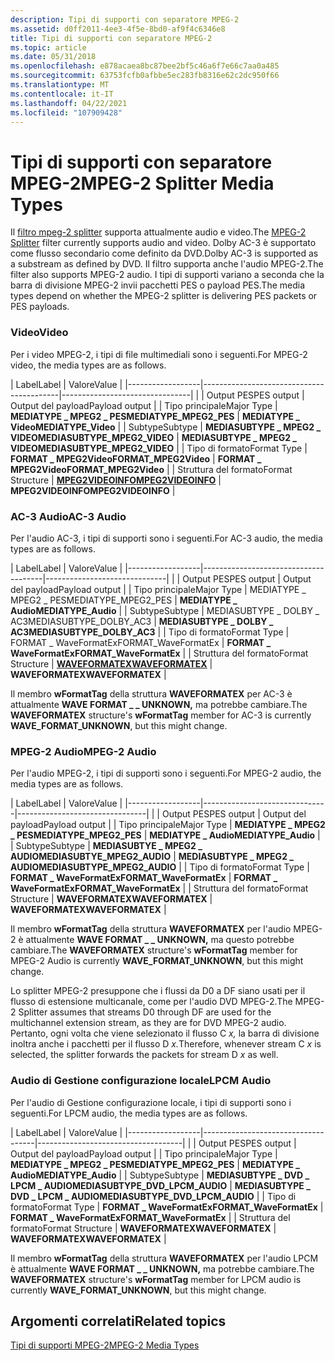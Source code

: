 ```yaml
---
description: Tipi di supporti con separatore MPEG-2
ms.assetid: d0ff2011-4ee3-4f5e-8bd0-af9f4c6346e8
title: Tipi di supporti con separatore MPEG-2
ms.topic: article
ms.date: 05/31/2018
ms.openlocfilehash: e878acaea8bc87bee2bf5c46a6f7e66c7aa0a485
ms.sourcegitcommit: 63753fcfb0afbbe5ec283fb8316e62c2dc950f66
ms.translationtype: MT
ms.contentlocale: it-IT
ms.lasthandoff: 04/22/2021
ms.locfileid: "107909428"
---
```

# <a name="mpeg-2-splitter-media-types"></a><span data-ttu-id="1071f-103">Tipi di supporti con separatore MPEG-2</span><span class="sxs-lookup"><span data-stu-id="1071f-103">MPEG-2 Splitter Media Types</span></span>

<span data-ttu-id="1071f-104">Il [filtro mpeg-2 splitter](mpeg-2-splitter.md) supporta attualmente audio e video.</span><span class="sxs-lookup"><span data-stu-id="1071f-104">The [MPEG-2 Splitter](mpeg-2-splitter.md) filter currently supports audio and video.</span></span> <span data-ttu-id="1071f-105">Dolby AC-3 è supportato come flusso secondario come definito da DVD.</span><span class="sxs-lookup"><span data-stu-id="1071f-105">Dolby AC-3 is supported as a substream as defined by DVD.</span></span> <span data-ttu-id="1071f-106">Il filtro supporta anche l'audio MPEG-2.</span><span class="sxs-lookup"><span data-stu-id="1071f-106">The filter also supports MPEG-2 audio.</span></span> <span data-ttu-id="1071f-107">I tipi di supporti variano a seconda che la barra di divisione MPEG-2 invii pacchetti PES o payload PES.</span><span class="sxs-lookup"><span data-stu-id="1071f-107">The media types depend on whether the MPEG-2 splitter is delivering PES packets or PES payloads.</span></span>

### <a name="video"></a><span data-ttu-id="1071f-108">Video</span><span class="sxs-lookup"><span data-stu-id="1071f-108">Video</span></span>

<span data-ttu-id="1071f-109">Per i video MPEG-2, i tipi di file multimediali sono i seguenti.</span><span class="sxs-lookup"><span data-stu-id="1071f-109">For MPEG-2 video, the media types are as follows.</span></span>



| <span data-ttu-id="1071f-110">Label</span><span class="sxs-lookup"><span data-stu-id="1071f-110">Label</span></span> | <span data-ttu-id="1071f-111">Valore</span><span class="sxs-lookup"><span data-stu-id="1071f-111">Value</span></span> |
|------------------|------------------------------------------|--------------------------------|
|                  | <span data-ttu-id="1071f-112">Output PES</span><span class="sxs-lookup"><span data-stu-id="1071f-112">PES output</span></span>                               | <span data-ttu-id="1071f-113">Output del payload</span><span class="sxs-lookup"><span data-stu-id="1071f-113">Payload output</span></span>                 |
| <span data-ttu-id="1071f-114">Tipo principale</span><span class="sxs-lookup"><span data-stu-id="1071f-114">Major Type</span></span>       | <span data-ttu-id="1071f-115">**MEDIATYPE \_ MPEG2 \_ PES**</span><span class="sxs-lookup"><span data-stu-id="1071f-115">**MEDIATYPE\_MPEG2\_PES**</span></span>                | <span data-ttu-id="1071f-116">**MEDIATYPE \_ Video**</span><span class="sxs-lookup"><span data-stu-id="1071f-116">**MEDIATYPE\_Video**</span></span>           |
| <span data-ttu-id="1071f-117">Subtype</span><span class="sxs-lookup"><span data-stu-id="1071f-117">Subtype</span></span>          | <span data-ttu-id="1071f-118">**MEDIASUBTYPE \_ MPEG2 \_ VIDEO**</span><span class="sxs-lookup"><span data-stu-id="1071f-118">**MEDIASUBTYPE\_MPEG2\_VIDEO**</span></span>           | <span data-ttu-id="1071f-119">**MEDIASUBTYPE \_ MPEG2 \_ VIDEO**</span><span class="sxs-lookup"><span data-stu-id="1071f-119">**MEDIASUBTYPE\_MPEG2\_VIDEO**</span></span> |
| <span data-ttu-id="1071f-120">Tipo di formato</span><span class="sxs-lookup"><span data-stu-id="1071f-120">Format Type</span></span>      | <span data-ttu-id="1071f-121">**FORMAT \_ MPEG2Video**</span><span class="sxs-lookup"><span data-stu-id="1071f-121">**FORMAT\_MPEG2Video**</span></span>                   | <span data-ttu-id="1071f-122">**FORMAT \_ MPEG2Video**</span><span class="sxs-lookup"><span data-stu-id="1071f-122">**FORMAT\_MPEG2Video**</span></span>         |
| <span data-ttu-id="1071f-123">Struttura del formato</span><span class="sxs-lookup"><span data-stu-id="1071f-123">Format Structure</span></span> | [<span data-ttu-id="1071f-124">**MPEG2VIDEOINFO**</span><span class="sxs-lookup"><span data-stu-id="1071f-124">**MPEG2VIDEOINFO**</span></span>](/previous-versions/windows/desktop/api/dvdmedia/ns-dvdmedia-mpeg2videoinfo) | <span data-ttu-id="1071f-125">**MPEG2VIDEOINFO**</span><span class="sxs-lookup"><span data-stu-id="1071f-125">**MPEG2VIDEOINFO**</span></span>             |



 

### <a name="ac-3-audio"></a><span data-ttu-id="1071f-126">AC-3 Audio</span><span class="sxs-lookup"><span data-stu-id="1071f-126">AC-3 Audio</span></span>

<span data-ttu-id="1071f-127">Per l'audio AC-3, i tipi di supporti sono i seguenti.</span><span class="sxs-lookup"><span data-stu-id="1071f-127">For AC-3 audio, the media types are as follows.</span></span>



| <span data-ttu-id="1071f-128">Label</span><span class="sxs-lookup"><span data-stu-id="1071f-128">Label</span></span> | <span data-ttu-id="1071f-129">Valore</span><span class="sxs-lookup"><span data-stu-id="1071f-129">Value</span></span> |
|------------------|--------------------------------------|------------------------------|
|                  | <span data-ttu-id="1071f-130">Output PES</span><span class="sxs-lookup"><span data-stu-id="1071f-130">PES output</span></span>                           | <span data-ttu-id="1071f-131">Output del payload</span><span class="sxs-lookup"><span data-stu-id="1071f-131">Payload output</span></span>               |
| <span data-ttu-id="1071f-132">Tipo principale</span><span class="sxs-lookup"><span data-stu-id="1071f-132">Major Type</span></span>       | <span data-ttu-id="1071f-133">MEDIATYPE \_ MPEG2 \_ PES</span><span class="sxs-lookup"><span data-stu-id="1071f-133">MEDIATYPE\_MPEG2\_PES</span></span>                | <span data-ttu-id="1071f-134">**MEDIATYPE \_ Audio**</span><span class="sxs-lookup"><span data-stu-id="1071f-134">**MEDIATYPE\_Audio**</span></span>         |
| <span data-ttu-id="1071f-135">Subtype</span><span class="sxs-lookup"><span data-stu-id="1071f-135">Subtype</span></span>          | <span data-ttu-id="1071f-136">MEDIASUBTYPE \_ DOLBY \_ AC3</span><span class="sxs-lookup"><span data-stu-id="1071f-136">MEDIASUBTYPE\_DOLBY\_AC3</span></span>             | <span data-ttu-id="1071f-137">**MEDIASUBTYPE \_ DOLBY \_ AC3**</span><span class="sxs-lookup"><span data-stu-id="1071f-137">**MEDIASUBTYPE\_DOLBY\_AC3**</span></span> |
| <span data-ttu-id="1071f-138">Tipo di formato</span><span class="sxs-lookup"><span data-stu-id="1071f-138">Format Type</span></span>      | <span data-ttu-id="1071f-139">FORMAT \_ WaveFormatEx</span><span class="sxs-lookup"><span data-stu-id="1071f-139">FORMAT\_WaveFormatEx</span></span>                 | <span data-ttu-id="1071f-140">**FORMAT \_ WaveFormatEx**</span><span class="sxs-lookup"><span data-stu-id="1071f-140">**FORMAT\_WaveFormatEx**</span></span>     |
| <span data-ttu-id="1071f-141">Struttura del formato</span><span class="sxs-lookup"><span data-stu-id="1071f-141">Format Structure</span></span> | <span data-ttu-id="1071f-142">[**WAVEFORMATEX**](/previous-versions/dd757713(v=vs.85))</span><span class="sxs-lookup"><span data-stu-id="1071f-142">[**WAVEFORMATEX**](/previous-versions/dd757713(v=vs.85))</span></span> | <span data-ttu-id="1071f-143">**WAVEFORMATEX**</span><span class="sxs-lookup"><span data-stu-id="1071f-143">**WAVEFORMATEX**</span></span>             |



 

<span data-ttu-id="1071f-144">Il membro **wFormatTag** della struttura **WAVEFORMATEX** per AC-3 è attualmente **WAVE FORMAT \_ \_ UNKNOWN,** ma potrebbe cambiare.</span><span class="sxs-lookup"><span data-stu-id="1071f-144">The **WAVEFORMATEX** structure's **wFormatTag** member for AC-3 is currently **WAVE\_FORMAT\_UNKNOWN**, but this might change.</span></span>

### <a name="mpeg-2-audio"></a><span data-ttu-id="1071f-145">MPEG-2 Audio</span><span class="sxs-lookup"><span data-stu-id="1071f-145">MPEG-2 Audio</span></span>

<span data-ttu-id="1071f-146">Per l'audio MPEG-2, i tipi di supporti sono i seguenti.</span><span class="sxs-lookup"><span data-stu-id="1071f-146">For MPEG-2 audio, the media types are as follows.</span></span>



| <span data-ttu-id="1071f-147">Label</span><span class="sxs-lookup"><span data-stu-id="1071f-147">Label</span></span> | <span data-ttu-id="1071f-148">Valore</span><span class="sxs-lookup"><span data-stu-id="1071f-148">Value</span></span> |
|------------------|-------------------------------|--------------------------------|
|                  | <span data-ttu-id="1071f-149">Output PES</span><span class="sxs-lookup"><span data-stu-id="1071f-149">PES output</span></span>                    | <span data-ttu-id="1071f-150">Output del payload</span><span class="sxs-lookup"><span data-stu-id="1071f-150">Payload output</span></span>                 |
| <span data-ttu-id="1071f-151">Tipo principale</span><span class="sxs-lookup"><span data-stu-id="1071f-151">Major Type</span></span>       | <span data-ttu-id="1071f-152">**MEDIATYPE \_ MPEG2 \_ PES**</span><span class="sxs-lookup"><span data-stu-id="1071f-152">**MEDIATYPE\_MPEG2\_PES**</span></span>     | <span data-ttu-id="1071f-153">**MEDIATYPE \_ Audio**</span><span class="sxs-lookup"><span data-stu-id="1071f-153">**MEDIATYPE\_Audio**</span></span>           |
| <span data-ttu-id="1071f-154">Subtype</span><span class="sxs-lookup"><span data-stu-id="1071f-154">Subtype</span></span>          | <span data-ttu-id="1071f-155">**MEDIASUBTYE \_ MPEG2 \_ AUDIO**</span><span class="sxs-lookup"><span data-stu-id="1071f-155">**MEDIASUBTYE\_MPEG2\_AUDIO**</span></span> | <span data-ttu-id="1071f-156">**MEDIASUBTYPE \_ MPEG2 \_ AUDIO**</span><span class="sxs-lookup"><span data-stu-id="1071f-156">**MEDIASUBTYPE\_MPEG2\_AUDIO**</span></span> |
| <span data-ttu-id="1071f-157">Tipo di formato</span><span class="sxs-lookup"><span data-stu-id="1071f-157">Format Type</span></span>      | <span data-ttu-id="1071f-158">**FORMAT \_ WaveFormatEx**</span><span class="sxs-lookup"><span data-stu-id="1071f-158">**FORMAT\_WaveFormatEx**</span></span>      | <span data-ttu-id="1071f-159">**FORMAT \_ WaveFormatEx**</span><span class="sxs-lookup"><span data-stu-id="1071f-159">**FORMAT\_WaveFormatEx**</span></span>       |
| <span data-ttu-id="1071f-160">Struttura del formato</span><span class="sxs-lookup"><span data-stu-id="1071f-160">Format Structure</span></span> | <span data-ttu-id="1071f-161">**WAVEFORMATEX**</span><span class="sxs-lookup"><span data-stu-id="1071f-161">**WAVEFORMATEX**</span></span>              | <span data-ttu-id="1071f-162">**WAVEFORMATEX**</span><span class="sxs-lookup"><span data-stu-id="1071f-162">**WAVEFORMATEX**</span></span>               |



 

<span data-ttu-id="1071f-163">Il membro **wFormatTag** della struttura **WAVEFORMATEX** per l'audio MPEG-2 è attualmente **WAVE FORMAT \_ \_ UNKNOWN,** ma questo potrebbe cambiare.</span><span class="sxs-lookup"><span data-stu-id="1071f-163">The **WAVEFORMATEX** structure's **wFormatTag** member for MPEG-2 Audio is currently **WAVE\_FORMAT\_UNKNOWN**, but this might change.</span></span>

<span data-ttu-id="1071f-164">Lo splitter MPEG-2 presuppone che i flussi da D0 a DF siano usati per il flusso di estensione multicanale, come per l'audio DVD MPEG-2.</span><span class="sxs-lookup"><span data-stu-id="1071f-164">The MPEG-2 Splitter assumes that streams D0 through DF are used for the multichannel extension stream, as they are for DVD MPEG-2 audio.</span></span> <span data-ttu-id="1071f-165">Pertanto, ogni volta che viene selezionato il flusso C *x,* la barra di divisione inoltra anche i pacchetti per il flusso D *x.*</span><span class="sxs-lookup"><span data-stu-id="1071f-165">Therefore, whenever stream C *x* is selected, the splitter forwards the packets for stream D *x* as well.</span></span>

### <a name="lpcm-audio"></a><span data-ttu-id="1071f-166">Audio di Gestione configurazione locale</span><span class="sxs-lookup"><span data-stu-id="1071f-166">LPCM Audio</span></span>

<span data-ttu-id="1071f-167">Per l'audio di Gestione configurazione locale, i tipi di supporti sono i seguenti.</span><span class="sxs-lookup"><span data-stu-id="1071f-167">For LPCM audio, the media types are as follows.</span></span>



| <span data-ttu-id="1071f-168">Label</span><span class="sxs-lookup"><span data-stu-id="1071f-168">Label</span></span> | <span data-ttu-id="1071f-169">Valore</span><span class="sxs-lookup"><span data-stu-id="1071f-169">Value</span></span> |
|------------------|------------------------------------|------------------------------------|
|                  | <span data-ttu-id="1071f-170">Output PES</span><span class="sxs-lookup"><span data-stu-id="1071f-170">PES output</span></span>                         | <span data-ttu-id="1071f-171">Output del payload</span><span class="sxs-lookup"><span data-stu-id="1071f-171">Payload output</span></span>                     |
| <span data-ttu-id="1071f-172">Tipo principale</span><span class="sxs-lookup"><span data-stu-id="1071f-172">Major Type</span></span>       | <span data-ttu-id="1071f-173">**MEDIATYPE \_ MPEG2 \_ PES**</span><span class="sxs-lookup"><span data-stu-id="1071f-173">**MEDIATYPE\_MPEG2\_PES**</span></span>          | <span data-ttu-id="1071f-174">**MEDIATYPE \_ Audio**</span><span class="sxs-lookup"><span data-stu-id="1071f-174">**MEDIATYPE\_Audio**</span></span>               |
| <span data-ttu-id="1071f-175">Subtype</span><span class="sxs-lookup"><span data-stu-id="1071f-175">Subtype</span></span>          | <span data-ttu-id="1071f-176">**MEDIASUBTYPE \_ DVD \_ LPCM \_ AUDIO**</span><span class="sxs-lookup"><span data-stu-id="1071f-176">**MEDIASUBTYPE\_DVD\_LPCM\_AUDIO**</span></span> | <span data-ttu-id="1071f-177">**MEDIASUBTYPE \_ DVD \_ LPCM \_ AUDIO**</span><span class="sxs-lookup"><span data-stu-id="1071f-177">**MEDIASUBTYPE\_DVD\_LPCM\_AUDIO**</span></span> |
| <span data-ttu-id="1071f-178">Tipo di formato</span><span class="sxs-lookup"><span data-stu-id="1071f-178">Format Type</span></span>      | <span data-ttu-id="1071f-179">**FORMAT \_ WaveFormatEx**</span><span class="sxs-lookup"><span data-stu-id="1071f-179">**FORMAT\_WaveFormatEx**</span></span>           | <span data-ttu-id="1071f-180">**FORMAT \_ WaveFormatEx**</span><span class="sxs-lookup"><span data-stu-id="1071f-180">**FORMAT\_WaveFormatEx**</span></span>           |
| <span data-ttu-id="1071f-181">Struttura del formato</span><span class="sxs-lookup"><span data-stu-id="1071f-181">Format Structure</span></span> | <span data-ttu-id="1071f-182">**WAVEFORMATEX**</span><span class="sxs-lookup"><span data-stu-id="1071f-182">**WAVEFORMATEX**</span></span>                   | <span data-ttu-id="1071f-183">**WAVEFORMATEX**</span><span class="sxs-lookup"><span data-stu-id="1071f-183">**WAVEFORMATEX**</span></span>                   |



 

<span data-ttu-id="1071f-184">Il membro **wFormatTag** della struttura **WAVEFORMATEX** per l'audio LPCM è attualmente **WAVE FORMAT \_ \_ UNKNOWN,** ma potrebbe cambiare.</span><span class="sxs-lookup"><span data-stu-id="1071f-184">The **WAVEFORMATEX** structure's **wFormatTag** member for LPCM audio is currently **WAVE\_FORMAT\_UNKNOWN**, but this might change.</span></span>

## <a name="related-topics"></a><span data-ttu-id="1071f-185">Argomenti correlati</span><span class="sxs-lookup"><span data-stu-id="1071f-185">Related topics</span></span>

<dl> <dt>

[<span data-ttu-id="1071f-186">Tipi di supporti MPEG-2</span><span class="sxs-lookup"><span data-stu-id="1071f-186">MPEG-2 Media Types</span></span>](mpeg-2-media-types.md)
</dt> </dl>

 

 
